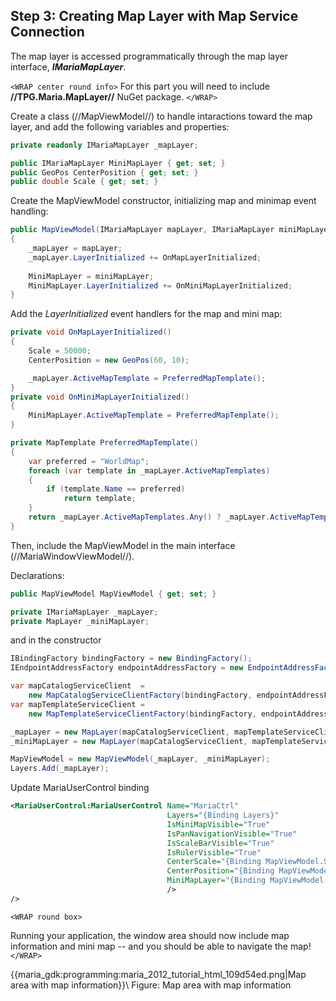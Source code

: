 ## Step 3: Creating Map Layer with Map Service Connection

The map layer is accessed programmatically through the map layer interface, ***IMariaMapLayer***.

`<WRAP center round info>`
For this part you will need to include **//TPG.Maria.MapLayer//** NuGet package.
`</WRAP>`

Create a class (//MapViewModel//) to handle intaractions toward the map layer, and add the following variables and properties:

```csharp
private readonly IMariaMapLayer _mapLayer;

public IMariaMapLayer MiniMapLayer { get; set; }
public GeoPos CenterPosition { get; set; }
public double Scale { get; set; }
```

Create the MapViewModel constructor, initializing map and minimap event handling:

```csharp
public MapViewModel(IMariaMapLayer mapLayer, IMariaMapLayer miniMapLayer)
{
    _mapLayer = mapLayer;
    _mapLayer.LayerInitialized += OnMapLayerInitialized;
    
    MiniMapLayer = miniMapLayer;
    MiniMapLayer.LayerInitialized += OnMiniMapLayerInitialized;
}
```

 Add the *LayerInitialized* event handlers for the map and mini map:

```csharp
private void OnMapLayerInitialized()
{
    Scale = 50000;
    CenterPosition = new GeoPos(60, 10);

    _mapLayer.ActiveMapTemplate = PreferredMapTemplate();
}
private void OnMiniMapLayerInitialized()
{
    MiniMapLayer.ActiveMapTemplate = PreferredMapTemplate();
}

private MapTemplate PreferredMapTemplate()
{
    var preferred = "WorldMap";
    foreach (var template in _mapLayer.ActiveMapTemplates)
    {
        if (template.Name == preferred)
            return template;
    }
    return _mapLayer.ActiveMapTemplates.Any() ? _mapLayer.ActiveMapTemplates.Last() : null;
}
```

 Then, include the MapViewModel in the main interface (//MariaWindowViewModel//).

Declarations:

```csharp
public MapViewModel MapViewModel { get; set; }

private IMariaMapLayer _mapLayer;
private MapLayer _miniMapLayer;
```

and in the constructor

```csharp
IBindingFactory bindingFactory = new BindingFactory();
IEndpointAddressFactory endpointAddressFactory = new EndpointAddressFactory();

var mapCatalogServiceClient  = 
    new MapCatalogServiceClientFactory(bindingFactory, endpointAddressFactory).New("MapCatalogService");
var mapTemplateServiceClient = 
    new MapTemplateServiceClientFactory(bindingFactory, endpointAddressFactory).New("TemplateService");

_mapLayer = new MapLayer(mapCatalogServiceClient, mapTemplateServiceClient);
_miniMapLayer = new MapLayer(mapCatalogServiceClient, mapTemplateServiceClient);

MapViewModel = new MapViewModel(_mapLayer, _miniMapLayer);
Layers.Add(_mapLayer);
```

Update MariaUserControl binding

```xml
<MariaUserControl:MariaUserControl Name="MariaCtrl"
                                   Layers="{Binding Layers}"
                                   IsMiniMapVisible="True"
                                   IsPanNavigationVisible="True" 
                                   IsScaleBarVisible="True" 
                                   IsRulerVisible="True" 
                                   CenterScale="{Binding MapViewModel.Scale}" 
                                   CenterPosition="{Binding MapViewModel.CenterPosition}" 
                                   MiniMapLayer="{Binding MapViewModel.MiniMapLayer}"     
                                   />
/>
```

`<WRAP round box>`

Running your application, the window area should now include map information and mini map -- and you should be able to navigate the map!
`</WRAP>`


{{maria_gdk:programming:maria_2012_tutorial_html_109d54ed.png|Map area with map information}}\\ Figure: Map area with map information

